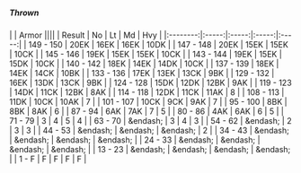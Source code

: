 ##### Thrown

|      | Armor ||||
| Result | No | Lt | Md | Hvy |
|:--------:|:-----:|:-----:|:-----:|:-----:|
| 149 - 150 | 20EK | 16EK | 16EK | 10DK |
| 147 - 148 | 20EK | 15EK | 15EK | 10CK |
| 145 - 146 | 19EK | 15EK | 15EK | 10CK |
| 143 - 144 | 19EK | 15EK | 15DK | 10CK |
| 140 - 142 | 18EK | 14EK | 14DK | 10CK |
| 137 - 139 | 18EK | 14EK | 14CK | 10BK |
| 133 - 136 | 17EK | 13EK | 13CK | 9BK |
| 129 - 132 | 16EK | 13DK | 13CK | 9BK |
| 124 - 128 | 15DK | 12DK | 12BK | 9AK |
| 119 - 123 | 14DK | 11CK | 12BK | 8AK |
| 114 - 118 | 12DK | 11CK | 11AK | 8 |
| 108 - 113 | 11DK | 10CK | 10AK | 7 |
| 101 - 107 | 10CK | 9CK | 9AK | 7 |
| 95 - 100 | 8BK | 8BK | 8AK | 6 |
| 87 - 94 | 6AK | 7AK | 7 | 5 |
| 80 - 86 | 4AK | 6AK | 6 | 5 |
| 71 - 79 | 3 | 4 | 5 | 4 |
| 63 - 70 | &endash;  | 3 | 4 | 3 |
| 54 - 62 | &endash;  | 2 | 3 | 3 |
| 44 - 53 | &endash;  | &endash;  | &endash;  | 2 |
| 34 - 43 | &endash;  | &endash;  | &endash;  | &endash;  |
| 24 - 33 | &endash;  | &endash;  | &endash;  | &endash;  |
| 13 - 23 | &endash;  | &endash;  | &endash;  | &endash;  |
| 1 - F | F | F | F | F |
